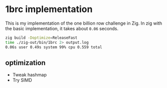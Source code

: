 # 1brc implementation

This is my implementation of the one billion row challenge in Zig.
In zig with the basic implementation, it takes about `0.06` seconds. 

```bash
zig build -Doptimize=ReleaseFast
time ./zig-out/bin/1brc 2> output.log 
0.06s user 0.49s system 99% cpu 0.559 total
```

## optimization

- Tweak hashmap
- Try SIMD

